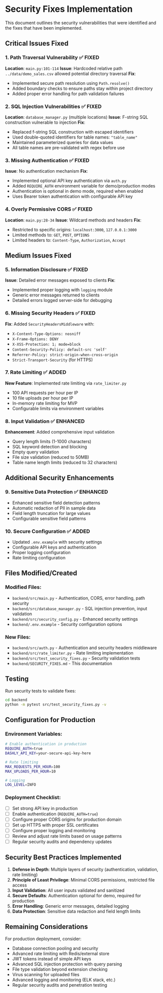 # Security Fixes Implementation

This document outlines the security vulnerabilities that were identified and the fixes that have been implemented.

## Critical Issues Fixed

### 1. Path Traversal Vulnerability ✅ FIXED

**Location**: `main.py:101-114`
**Issue**: Hardcoded relative path `../data/demo_sales.csv` allowed potential directory traversal
**Fix**:

- Implemented secure path resolution using `Path.resolve()`
- Added boundary checks to ensure paths stay within project directory
- Added proper error handling for path validation failures

### 2. SQL Injection Vulnerabilities ✅ FIXED

**Location**: `database_manager.py` (multiple locations)
**Issue**: F-string SQL construction vulnerable to injection
**Fix**:

- Replaced f-string SQL construction with escaped identifiers
- Used double-quoted identifiers for table names: `"table_name"`
- Maintained parameterized queries for data values
- All table names are pre-validated with regex before use

### 3. Missing Authentication ✅ FIXED

**Issue**: No authentication mechanism
**Fix**:

- Implemented optional API key authentication via `auth.py`
- Added `REQUIRE_AUTH` environment variable for demo/production modes
- Authentication is optional in demo mode, required when enabled
- Uses Bearer token authentication with configurable API key

### 4. Overly Permissive CORS ✅ FIXED

**Location**: `main.py:28-34`
**Issue**: Wildcard methods and headers
**Fix**:

- Restricted to specific origins: `localhost:3000`, `127.0.0.1:3000`
- Limited methods to: `GET`, `POST`, `OPTIONS`
- Limited headers to: `Content-Type`, `Authorization`, `Accept`

## Medium Issues Fixed

### 5. Information Disclosure ✅ FIXED

**Issue**: Detailed error messages exposed to clients
**Fix**:

- Implemented proper logging with `logging` module
- Generic error messages returned to clients
- Detailed errors logged server-side for debugging

### 6. Missing Security Headers ✅ FIXED

**Fix**: Added `SecurityHeadersMiddleware` with:

- `X-Content-Type-Options: nosniff`
- `X-Frame-Options: DENY`
- `X-XSS-Protection: 1; mode=block`
- `Content-Security-Policy: default-src 'self'`
- `Referrer-Policy: strict-origin-when-cross-origin`
- `Strict-Transport-Security` (for HTTPS)

### 7. Rate Limiting ✅ ADDED

**New Feature**: Implemented rate limiting via `rate_limiter.py`

- 100 API requests per hour per IP
- 10 file uploads per hour per IP
- In-memory rate limiting for MVP
- Configurable limits via environment variables

### 8. Input Validation ✅ ENHANCED

**Enhancement**: Added comprehensive input validation

- Query length limits (1-1000 characters)
- SQL keyword detection and blocking
- Empty query validation
- File size validation (reduced to 50MB)
- Table name length limits (reduced to 32 characters)

## Additional Security Enhancements

### 9. Sensitive Data Protection ✅ ENHANCED

- Enhanced sensitive field detection patterns
- Automatic redaction of PII in sample data
- Field length truncation for large values
- Configurable sensitive field patterns

### 10. Secure Configuration ✅ ADDED

- Updated `.env.example` with security settings
- Configurable API keys and authentication
- Proper logging configuration
- Rate limiting configuration

## Files Modified/Created

### Modified Files:

- `backend/src/main.py` - Authentication, CORS, error handling, path security
- `backend/src/database_manager.py` - SQL injection prevention, input validation
- `backend/src/security_config.py` - Enhanced security settings
- `backend/.env.example` - Security configuration options

### New Files:

- `backend/src/auth.py` - Authentication and security headers middleware
- `backend/src/rate_limiter.py` - Rate limiting implementation
- `backend/src/test_security_fixes.py` - Security validation tests
- `backend/SECURITY_FIXES.md` - This documentation

## Testing

Run security tests to validate fixes:

```bash
cd backend
python -m pytest src/test_security_fixes.py -v
```

## Configuration for Production

### Environment Variables:

```bash
# Enable authentication in production
REQUIRE_AUTH=true
DASHLY_API_KEY=your-secure-api-key-here

# Rate limiting
MAX_REQUESTS_PER_HOUR=100
MAX_UPLOADS_PER_HOUR=10

# Logging
LOG_LEVEL=INFO
```

### Deployment Checklist:

- [ ] Set strong API key in production
- [ ] Enable authentication (`REQUIRE_AUTH=true`)
- [ ] Configure proper CORS origins for production domain
- [ ] Set up HTTPS with proper SSL certificates
- [ ] Configure proper logging and monitoring
- [ ] Review and adjust rate limits based on usage patterns
- [ ] Regular security audits and dependency updates

## Security Best Practices Implemented

1. **Defense in Depth**: Multiple layers of security (authentication, validation, rate limiting)
2. **Principle of Least Privilege**: Minimal CORS permissions, restricted file access
3. **Input Validation**: All user inputs validated and sanitized
4. **Secure Defaults**: Authentication optional for demo, required for production
5. **Error Handling**: Generic error messages, detailed logging
6. **Data Protection**: Sensitive data redaction and field length limits

## Remaining Considerations

For production deployment, consider:

- Database connection pooling and security
- Advanced rate limiting with Redis/external store
- JWT tokens instead of simple API keys
- Advanced SQL injection protection with query parsing
- File type validation beyond extension checking
- Virus scanning for uploaded files
- Advanced logging and monitoring (ELK stack, etc.)
- Regular security audits and penetration testing
